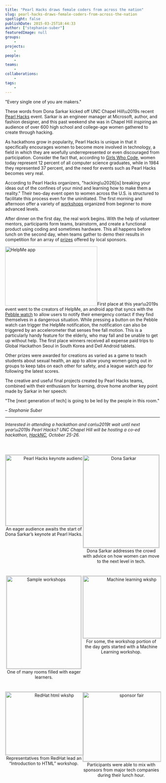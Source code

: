 ```yaml
---
title: "Pearl Hacks draws female coders from across the nation"
slug: pearl-hacks-draws-female-coders-from-across-the-nation
spotlight: false
publishDate: 2015-03-25T18:44:33
author: ["stephanie-suber"]
featuredImage: null
groups:
    - 
projects:
    - 
people:
    - 
teams: 
    - 
collaborations:
    - 
tags:
    - 
---
```

<p>"Every single one of you are makers."</p>
<p>These words from Dona Sarkar kicked off UNC Chapel Hill\u2019s recent <a href="http://pearlhacks.com/" target="_blank">Pearl Hacks</a> event. Sarkar is an engineer manager at Microsoft, author, and fashion designer, and this past weekend she was in Chapel Hill inspiring an audience of over 600 high school and college-age women gathered to create through hacking.</p>
<p></p>
<p>As hackathons grow in popularity, Pearl Hacks is unique in that it specifically encourages women to become more involved in technology, a field in which they are woefully underrepresented or even discouraged from participation. Consider the fact that, according to <a href="https://girlswhocode.com/" target="_blank">Girls Who Code</a>, women today represent 12 percent of all computer science graduates, while in 1984 they represented 37 percent, and the need for events such as Pearl Hacks becomes very real.</p>
<p>According to Pearl Hacks organizers, "hacking\u2026[is] breaking your ideas out of the confines of your mind and learning how to make them a reality." Their two-day event open to women across the U.S. is structured to facilitate this process even for the uninitiated. The first morning and afternoon offer a variety of <a href="http://pearlhacks.com/workshops/index.html" target="_blank">workshops</a> organized from beginner to more advanced levels.</p>
<p>After dinner on the first day, the real work begins. With the help of volunteer mentors, participants form teams, brainstorm, and create a functional product using coding and sometimes hardware. This all happens before lunch on the second day, when teams gather to demo their results in competition for an array of <a href="http://pearlhacks.challengepost.com/" target="_blank">prizes</a> offered by local sponsors.</p>
<p><a href="https://renci.org/wp-content/uploads/2015/03/Screen-Shot-2015-03-24-at-9.39.34-AM.png"  rel="lightbox[roadtrip]"><img class="alignright size-medium wp-image-14738" src="https://renci.org/wp-content/uploads/2015/03/Screen-Shot-2015-03-24-at-9.39.34-AM-300x192.png" alt="HelpMe app" width="300" height="192" srcset="https://renci.org/wp-content/uploads/2015/03/Screen-Shot-2015-03-24-at-9.39.34-AM-300x192.png 300w, https://renci.org/wp-content/uploads/2015/03/Screen-Shot-2015-03-24-at-9.39.34-AM-1024x654.png 1024w, https://renci.org/wp-content/uploads/2015/03/Screen-Shot-2015-03-24-at-9.39.34-AM-640x409.png 640w, https://renci.org/wp-content/uploads/2015/03/Screen-Shot-2015-03-24-at-9.39.34-AM.png 1232w" sizes="(max-width: 300px) 100vw, 300px" /></a>First place at this year\u2019s event went to the creators of HelpMe, an android app that syncs with the <a href="https://getpebble.com/#/nVTPoZ:SLlz" target="_blank">Pebble watch</a> to allow users to notify their emergency contact if they find themselves in a dangerous situation. While pressing a button on the Pebble watch can trigger the HelpMe notification, the notification can also be triggered by an accelerometer that senses free fall motion. This is a particularly handy feature for the elderly, who may fall and be unable to get up without help. The first place winners received all expense paid trips to Global Hackathon Seoul in South Korea and Dell Android tablets.</p>
<p>Other prizes were awarded for creations as varied as a game to teach students about sexual health, an app to allow young women going out in groups to keep tabs on each other for safety, and a league watch app for following the latest scores.</p>
<p>The creative and useful final projects created by Pearl Hacks teams, combined with their enthusiasm for learning, drove home another key point made by Sarkar in her speech:</p>
<p>"The [next generation of tech] is going to be led by the people in this room."</p>
<p><em>&#8211; Stephanie Suber</em></p>
<hr />
<p><em>Interested in attending a hackathon and can\u2019t wait until next year\u2019s Pearl Hacks? UNC Chapel Hill will be hosting a co-ed hackathon, </em><a href="http://hacknc.com/" target="_blank"><em>HackNC</em></a><em>, October 25-26.</em></p>
<p>&nbsp;</p>
<style type='text/css'>
   #gallery-1 {
    margin: auto;
   }
   #gallery-1 .gallery-item {
    float: left;
    margin-top: 10px;
    text-align: center;
    width: 50%;
   }
   #gallery-1 img {
    border: 2px solid #cfcfcf;
   }
   #gallery-1 .gallery-caption {
    margin-left: 0;
   }
   /* see gallery_shortcode() in wp-includes/media.php */
  </style>
<div id='gallery-1' class='gallery galleryid-14737 gallery-columns-2 gallery-size-medium'>
<dl class='gallery-item'>
<dt class='gallery-icon landscape'>
    <a href='https://renci.org/blog/pearl-hacks-draws-female-coders-from-across-the-nation/attachment/img_0922/'><img width="300" height="229" src="https://renci.org/wp-content/uploads/2015/03/IMG_0922-300x229.jpg" class="attachment-medium size-medium" alt="Pearl Hacks keynote audience" aria-describedby="gallery-1-14739" srcset="https://renci.org/wp-content/uploads/2015/03/IMG_0922-300x229.jpg 300w, https://renci.org/wp-content/uploads/2015/03/IMG_0922-1024x783.jpg 1024w, https://renci.org/wp-content/uploads/2015/03/IMG_0922-640x489.jpg 640w" sizes="(max-width: 300px) 100vw, 300px" /></a>
   </dt>
<dd class='wp-caption-text gallery-caption' id='gallery-1-14739'>
    An eager audience awaits the start of Dona Sarkar&#8217;s keynote at Pearl Hacks.
    </dd>
</dl>
<dl class='gallery-item'>
<dt class='gallery-icon portrait'>
    <a href='https://renci.org/blog/pearl-hacks-draws-female-coders-from-across-the-nation/attachment/img_0929/'><img width="246" height="300" src="https://renci.org/wp-content/uploads/2015/03/IMG_0929-246x300.jpg" class="attachment-medium size-medium" alt="Dona Sarkar" aria-describedby="gallery-1-14740" srcset="https://renci.org/wp-content/uploads/2015/03/IMG_0929-246x300.jpg 246w, https://renci.org/wp-content/uploads/2015/03/IMG_0929-838x1024.jpg 838w, https://renci.org/wp-content/uploads/2015/03/IMG_0929-640x782.jpg 640w" sizes="(max-width: 246px) 100vw, 246px" /></a>
   </dt>
<dd class='wp-caption-text gallery-caption' id='gallery-1-14740'>
    Dona Sarkar addresses the crowd with advice on how women can move to the next level in tech.
    </dd>
</dl>
<p><br style="clear: both" /></p>
<dl class='gallery-item'>
<dt class='gallery-icon portrait'>
    <a href='https://renci.org/blog/pearl-hacks-draws-female-coders-from-across-the-nation/attachment/img_0936/'><img width="242" height="300" src="https://renci.org/wp-content/uploads/2015/03/IMG_0936-242x300.jpg" class="attachment-medium size-medium" alt="Sample workshops" aria-describedby="gallery-1-14741" srcset="https://renci.org/wp-content/uploads/2015/03/IMG_0936-242x300.jpg 242w, https://renci.org/wp-content/uploads/2015/03/IMG_0936-828x1024.jpg 828w, https://renci.org/wp-content/uploads/2015/03/IMG_0936-640x792.jpg 640w" sizes="(max-width: 242px) 100vw, 242px" /></a>
   </dt>
<dd class='wp-caption-text gallery-caption' id='gallery-1-14741'>
    One of many rooms filled with eager learners.
    </dd>
</dl>
<dl class='gallery-item'>
<dt class='gallery-icon landscape'>
    <a href='https://renci.org/blog/pearl-hacks-draws-female-coders-from-across-the-nation/attachment/img_0937/'><img width="300" height="201" src="https://renci.org/wp-content/uploads/2015/03/IMG_0937-300x201.jpg" class="attachment-medium size-medium" alt="Machine learning wkshp" aria-describedby="gallery-1-14742" srcset="https://renci.org/wp-content/uploads/2015/03/IMG_0937-300x201.jpg 300w, https://renci.org/wp-content/uploads/2015/03/IMG_0937-1024x687.jpg 1024w, https://renci.org/wp-content/uploads/2015/03/IMG_0937-640x430.jpg 640w" sizes="(max-width: 300px) 100vw, 300px" /></a>
   </dt>
<dd class='wp-caption-text gallery-caption' id='gallery-1-14742'>
    For some, the workshop portion of the day gets started with a Machine Learning workshop.
    </dd>
</dl>
<p><br style="clear: both" /></p>
<dl class='gallery-item'>
<dt class='gallery-icon landscape'>
    <a href='https://renci.org/blog/pearl-hacks-draws-female-coders-from-across-the-nation/attachment/fullsizerender/'><img width="300" height="204" src="https://renci.org/wp-content/uploads/2015/03/FullSizeRender-300x204.jpg" class="attachment-medium size-medium" alt="RedHat html wkshp" aria-describedby="gallery-1-14743" srcset="https://renci.org/wp-content/uploads/2015/03/FullSizeRender-300x204.jpg 300w, https://renci.org/wp-content/uploads/2015/03/FullSizeRender-1024x695.jpg 1024w, https://renci.org/wp-content/uploads/2015/03/FullSizeRender-640x434.jpg 640w" sizes="(max-width: 300px) 100vw, 300px" /></a>
   </dt>
<dd class='wp-caption-text gallery-caption' id='gallery-1-14743'>
    Representatives from RedHat lead an &#8220;Introduction to HTML&#8221; workshop.
    </dd>
</dl>
<dl class='gallery-item'>
<dt class='gallery-icon landscape'>
    <a href='https://renci.org/blog/pearl-hacks-draws-female-coders-from-across-the-nation/attachment/img_0941/'><img width="300" height="225" src="https://renci.org/wp-content/uploads/2015/03/IMG_0941-300x225.jpg" class="attachment-medium size-medium" alt="sponsor fair" aria-describedby="gallery-1-14744" srcset="https://renci.org/wp-content/uploads/2015/03/IMG_0941-300x225.jpg 300w, https://renci.org/wp-content/uploads/2015/03/IMG_0941-1024x768.jpg 1024w, https://renci.org/wp-content/uploads/2015/03/IMG_0941-640x480.jpg 640w" sizes="(max-width: 300px) 100vw, 300px" /></a>
   </dt>
<dd class='wp-caption-text gallery-caption' id='gallery-1-14744'>
    Participants were able to mix with sponsors from major tech companies during their lunch hour.
    </dd>
</dl>
<p><br style="clear: both" />
  </div>
<!-- AddThis Advanced Settings generic via filter on the_content --><!-- AddThis Share Buttons generic via filter on the_content -->
